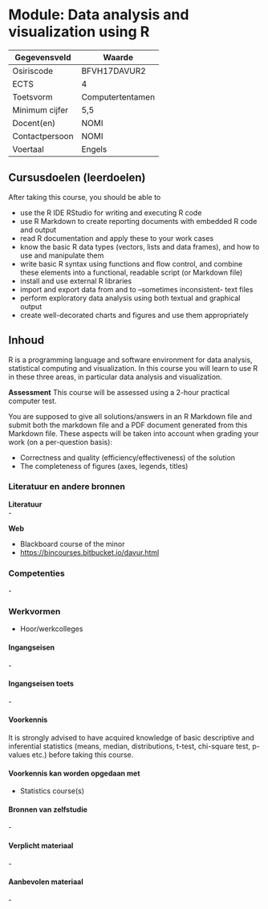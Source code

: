 # Module: Data analysis and visualization using R

| Gegevensveld  | Waarde |
| ------------- | ------------- |
| Osiriscode  | BFVH17DAVUR2  |
| ECTS  | 4 |
| Toetsvorm  | Computertentamen |
| Minimum cijfer  | 5,5 |
| Docent(en)  | NOMI |
| Contactpersoon  | NOMI |
| Voertaal  | Engels |

## Cursusdoelen (leerdoelen)

After taking this course, you should be able to

- use the R IDE RStudio for writing and executing R code
- use R Markdown to create reporting documents with embedded R code and output
- read R documentation and apply these to your work cases
- know the basic R data types (vectors, lists and data frames), and how to use and manipulate them
- write basic R syntax using functions and flow control, and combine these elements into a functional, readable script (or Markdown file)
- install and use external R libraries
- import and export data from and to –sometimes inconsistent- text files
- perform exploratory data analysis using both textual and graphical output
- create well-decorated charts and figures and use them appropriately

## Inhoud

R is a programming language and software environment for data analysis, statistical computing and visualization. In this course you will learn to use R in these three areas, in particular data analysis and visualization. 

**Assessment**
This course will be assessed using a 2-hour practical computer test. 

You are supposed to give all solutions/answers in an R Markdown file and submit both the markdown file and a PDF document generated from this Markdown file. These aspects will be taken into account when grading your work (on a per-question basis):
- Correctness and quality (efficiency/effectiveness) of the solution
- The completeness of figures (axes, legends, titles)


### Literatuur en andere bronnen

**Literatuur**  
\-

**Web**
- Blackboard course of the minor
- https://bincourses.bitbucket.io/davur.html

### Competenties
\-

### Werkvormen  
- Hoor/werkcolleges

#### Ingangseisen 
\- 

#### Ingangseisen toets
\- 

#### Voorkennis
It is strongly advised to have acquired knowledge of basic descriptive and inferential statistics (means, median, distributions, t-test, chi-square test, p-values etc.) before taking this course. 

#### Voorkennis kan worden opgedaan met
- Statistics course(s)

#### Bronnen van zelfstudie
\-

#### Verplicht materiaal
\-

#### Aanbevolen materiaal
\-

